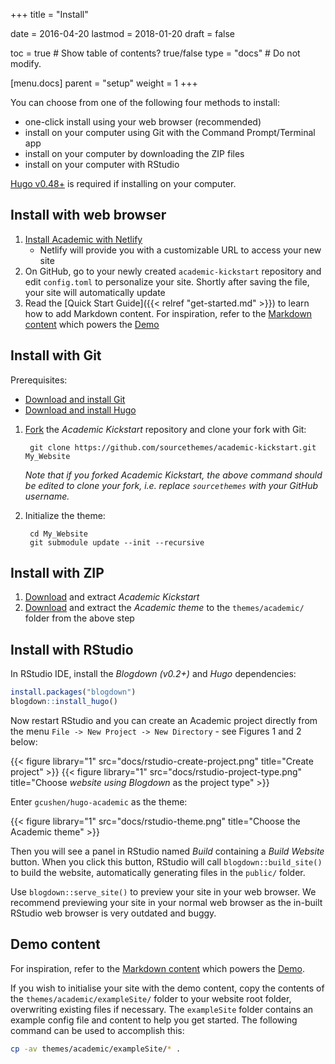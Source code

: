 +++
title = "Install"

date = 2016-04-20
lastmod = 2018-01-20
draft = false

toc = true  # Show table of contents? true/false
type = "docs"  # Do not modify.

[menu.docs]
  parent = "setup"
  weight = 1
+++

You can choose from one of the following four methods to install:

* one-click install using your web browser (recommended)
* install on your computer using Git with the Command Prompt/Terminal app
* install on your computer by downloading the ZIP files
* install on your computer with RStudio

[Hugo v0.48+](https://gohugo.io/getting-started/installing/) is required if installing on your computer.

## Install with web browser

1. [Install Academic with Netlify](https://app.netlify.com/start/deploy?repository=https://github.com/sourcethemes/academic-kickstart)
    * Netlify will provide you with a customizable URL to access your new site
2. On GitHub, go to your newly created `academic-kickstart` repository and edit `config.toml` to personalize your site. Shortly after saving the file, your site will automatically update
3. Read the [Quick Start Guide]({{< relref "get-started.md" >}}) to learn how to add Markdown content. For inspiration, refer to the [Markdown content](https://github.com/gcushen/hugo-academic/tree/master/exampleSite) which powers the [Demo](https://themes.gohugo.io/theme/academic/)

## Install with Git

Prerequisites:

* [Download and install Git](https://git-scm.com/downloads)
* [Download and install Hugo](https://gohugo.io/getting-started/installing/#quick-install)

1. [Fork](https://github.com/sourcethemes/academic-kickstart#fork-destination-box) the *Academic Kickstart* repository and clone your fork with Git: 

        git clone https://github.com/sourcethemes/academic-kickstart.git My_Website
    
    *Note that if you forked Academic Kickstart, the above command should be edited to clone your fork, i.e. replace `sourcethemes` with your GitHub username.*

2. Initialize the theme:

        cd My_Website
        git submodule update --init --recursive

## Install with ZIP

1. [Download](https://github.com/sourcethemes/academic-kickstart/archive/master.zip) and extract *Academic Kickstart*
2. [Download](https://github.com/gcushen/hugo-academic/archive/master.zip) and extract the *Academic theme* to the `themes/academic/` folder from the above step

## Install with RStudio

In RStudio IDE, install the *Blogdown (v0.2+)* and *Hugo* dependencies:

```r
install.packages("blogdown")
blogdown::install_hugo()
```

Now restart RStudio and you can create an Academic project directly from the menu `File -> New Project -> New Directory` - see Figures 1 and 2 below:

{{< figure library="1" src="docs/rstudio-create-project.png" title="Create project" >}}
{{< figure library="1" src="docs/rstudio-project-type.png" title="Choose *website using Blogdown* as the project type" >}}

Enter `gcushen/hugo-academic` as the theme:

{{< figure library="1" src="docs/rstudio-theme.png" title="Choose the Academic theme" >}}

Then you will see a panel in RStudio named *Build* containing a *Build Website* button. When you click this button, RStudio will call `blogdown::build_site()` to build the website, automatically generating files in the `public/` folder.

Use `blogdown::serve_site()` to preview your site in your web browser. We recommend previewing your site in your normal web browser as the in-built RStudio web browser is very outdated and buggy.

## Demo content

For inspiration, refer to the [Markdown content](https://github.com/gcushen/hugo-academic/tree/master/exampleSite) which powers the [Demo](https://themes.gohugo.io/theme/academic/).

If you wish to initialise your site with the demo content, copy the contents of the `themes/academic/exampleSite/` folder to your website root folder, overwriting existing files if necessary. The `exampleSite` folder contains an example config file and content to help you get started. The following command can be used to accomplish this:

```bash
cp -av themes/academic/exampleSite/* .
```

